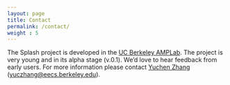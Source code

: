 ```yaml
---
layout: page
title: Contact
permalink: /contact/
weight : 5
---
```


The Splash project is developed in the [UC Berkeley AMPLab](https://amplab.cs.berkeley.edu/). The project is very young and in its alpha stage (v.0.1). We’d love to hear feedback from early users. For more information please contact [Yuchen Zhang](http://www.cs.berkeley.edu/~yuczhang/) ([yuczhang@eecs.berkeley.edu](mailto:yuczhang@eecs.berkeley.edu)).


